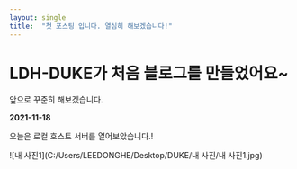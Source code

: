 ```yaml
---
layout: single
title:  "첫 포스팅 입니다. 열심히 해보겠습니다!"
---
```


# LDH-DUKE가 처음 블로그를 만들었어요~

앞으로 꾸준히 해보겠습니다.



**2021-11-18** 

오늘은 로컬 호스트 서버를 열어보았습니다.!





![내 사진1](C:/Users/LEEDONGHE/Desktop/DUKE/내 사진/내 사진1.jpg)

